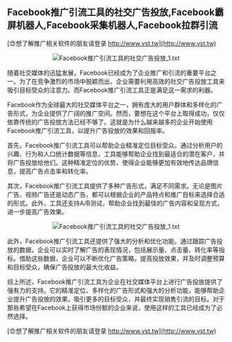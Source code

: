 ## **Facebook推广引流工具的社交广告投放,Facebook霸屏机器人,Facebook采集机器人,Facebook拉群引流**

[😍想了解推广相关软件的朋友请登录 http://www.vst.tw](http://www.vst.tw)

 <center><img src="https://vst.tw/MP4/tuiguang/png/5.png" alt="Facebook推广引流工具的社交广告投放_1.txt"></center>

随着社交媒体的迅猛发展，Facebook已经成为了企业推广和引流的重要平台之一。为了在竞争激烈的市场中脱颖而出，企业需要利用高效的社交广告投放工具来吸引目标受众的注意力。而Facebook推广引流工具正是满足这一需求的利器。

Facebook作为全球最大的社交媒体平台之一，拥有庞大的用户群体和多样化的广告形式，为企业提供了广阔的推广空间。然而，要想在这个平台上取得成功，仅仅依靠传统的广告投放方法已经不够了。这就是为什么越来越多的企业开始使用Facebook推广引流工具，以提升广告投放的效果和回报率。

首先，Facebook推广引流工具可以帮助企业精准定位目标受众。通过分析用户的兴趣、行为和人口统计数据等信息，工具能够帮助企业找到最适合的潜在客户，并将广告投放给他们。这种精准定位的优势，使得企业能够更加有效地传达品牌信息，提高广告点击率和转化率。

其次，Facebook推广引流工具提供了多种广告形式，满足不同需求。无论是图片广告、视频广告还是动态广告，都可以根据企业的产品特点和推广目标来选择合适的形式。此外，工具还支持A/B测试，帮助企业找到最佳的广告内容和呈现方式，进一步提高广告效果。

 <center><img src="https://vst.tw/MP4/tuiguang/png/3.png" alt="Facebook推广引流工具的社交广告投放_1.txt"></center>

此外，Facebook推广引流工具还提供了强大的分析和优化功能。通过跟踪广告投放的数据，企业可以实时了解广告的表现情况，包括展示量、点击量、转化率等指标。借助这些数据，企业可以不断优化广告策略，提高投放效果，并及时调整预算和目标受众，确保广告投放的最大化收益。

综上所述，Facebook推广引流工具为企业在社交媒体平台上进行广告投放提供了强有力的支持。它的精准定位、多样化的广告形式和强大的分析功能，能够帮助企业提升广告投放的效果，吸引更多的目标受众，并最终实现销售引流的目标。对于那些希望在Facebook上获得市场份额的企业来说，使用这样的工具已经成为了必然选择。

[😍想了解推广相关软件的朋友请登录 http://www.vst.tw](http://www.vst.tw)



